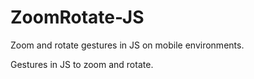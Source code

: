ZoomRotate-JS
=============
Zoom and rotate gestures in JS on mobile environments.

Gestures in JS to zoom and rotate.